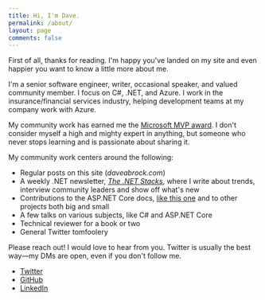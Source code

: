 ```yaml
---
title: Hi, I'm Dave. 
permalink: /about/
layout: page
comments: false
---
```


First of all, thanks for reading. I'm happy you've landed on my site and even happier you want to know a little more about me.

I'm a senior software engineer, writer, occasional speaker, and valued community member. I focus on C#, .NET, and Azure.  I work in the insurance/financial services industry, helping development teams at my company work with Azure.

My community work has earned me the [Microsoft MVP award](https://mvp.microsoft.com/en-us/PublicProfile/5004131?fullName=Dave%20Brock). I don't consider myself a high and mighty expert in anything, but someone who never stops learning and is passionate about sharing it.

My community work centers around the following:

- Regular posts on this site (*daveabrock.com*)
- A weekly .NET newsletter, [*The .NET Stacks*](https://dotnetstacks.com), where I write about trends, interview community leaders and show off what's new
- Contributions to the ASP.NET Core docs, [like this one](https://docs.microsoft.com/aspnet/core/blazor/components/css-isolation?view=aspnetcore-5.0) and to other projects both big and small
- A few talks on various subjects, like C# and ASP.NET Core
- Technical reviewer for a book or two
- General Twitter tomfoolery

Please reach out! I would love to hear from you. Twitter is usually the best way—my DMs are open, even if you don't follow me.

- [Twitter](https://twitter.com/daveabrock)
- [GitHub](https://github.com/daveabrock)
- [LinkedIn](https://www.linkedin.com/in/daveabrock/)
